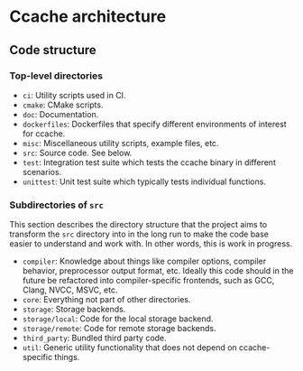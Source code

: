# Ccache architecture

## Code structure

### Top-level directories

* `ci`: Utility scripts used in CI.
* `cmake`: CMake scripts.
* `doc`: Documentation.
* `dockerfiles`: Dockerfiles that specify different environments of interest for
  ccache.
* `misc`: Miscellaneous utility scripts, example files, etc.
* `src`: Source code. See below.
* `test`: Integration test suite which tests the ccache binary in different
  scenarios.
* `unittest`: Unit test suite which typically tests individual functions.

### Subdirectories of `src`

This section describes the directory structure that the project aims to
transform the `src` directory into in the long run to make the code base easier
to understand and work with. In other words, this is work in progress.

* `compiler`: Knowledge about things like compiler options, compiler behavior,
  preprocessor output format, etc. Ideally this code should in the future be
  refactored into compiler-specific frontends, such as GCC, Clang, NVCC, MSVC,
  etc.
* `core`: Everything not part of other directories.
* `storage`: Storage backends.
* `storage/local`: Code for the local storage backend.
* `storage/remote`: Code for remote storage backends.
* `third_party`: Bundled third party code.
* `util`: Generic utility functionality that does not depend on ccache-specific
  things.
